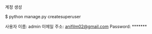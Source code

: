 계정 생성

$ python manage.py createsuperuser

사용자 이름: admin
이메일 주소: anifilm02@gmail.com
Password: *******
